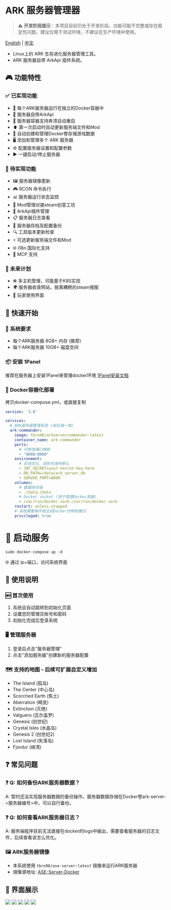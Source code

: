 # ARK 服务器管理器

> ⚠️ **开发阶段提示**：本项目目前仍处于开发阶段，功能可能不完整或存在稳定性问题。建议仅用于测试环境，不建议在生产环境中使用。

[English](README.md) | [中文](README-zh.md)

- Linux上的 ARK 生存进化服务器管理工具。
- ARK 服务器自带 ArkApi 插件系统。

## 🎮 功能特性

### ✅ 已实现功能
- 🐳 每个ARK服务器运行在独立的Docker容器中
- 🔌 服务器自带ArkApi
- 🔄 服务器容器支持奔溃自动重启
- ⬆️ 第一次启动时自动更新服务端文件和Mod
- 💾 自动创建和管理Docker卷存储游戏数据
- 🖥️ 添加和管理多个 ARK 服务器
- ⚙️ 配置服务器设置和配置参数
- ▶️ 一键启动/停止服务器

### 🚧 待实现功能
- 🖼️ 服务器镜像更新
- 🎮 RCON 命令执行
- 📊 服务器运行状态监控
- 🎨 Mod管理对接steam创意工坊
- 🔧 ArkApi插件管理
- 📋 服务器日志查看
- 💾 服务器存档及配置备份
- 🔍 工具版本更新检查
- ⚡ 可选更新服务端文件和Mod
- 🌐 i18n 国际化支持
- 🔌 MCP 支持
  
### 🚀 未来计划
- ☸️ 多主机管理，可能基于K8S实现
- 🌍 服务器收录网站，脱离糟糕的steam搜服
- 👥 玩家使用界面

## 🚀 快速开始

### 🔧 系统要求

- 每个ARK服务器 8GB+ 内存 (推荐)
- 每个ARK服务器 10GB+ 磁盘空间

### 📦 安装 1Panel
推荐在服务器上安装1Panel来管理docker环境
[1Panel安装文档](https://1panel.cn/docs/v2/installation/online_installation/)

### 🐳 Docker容器化部署

拷贝docker-compose.yml，或直接复制
```yml
version: '3.8'

services:
  # ARK服务器管理系统 (前后端一体)
  ark-commander:
    image: tbro98/arkservercommander:latest
    container_name: ark-commander
    ports:
      # 可修改端口映射
      - "8080:8080"
    environment:
      # 后续优化，目前先保持默认
      - JWT_SECRET=your-secret-key-here
      - DB_PATH=/data/ark_server.db
      - SERVER_PORT=8080
    volumes:
      # 数据库存储
      - ./data:/data
      # Docker socket (用于管理Docker容器)
      - /var/run/docker.sock:/var/run/docker.sock
    restart: unless-stopped
    # 系统需要操作宿主机Docker的特权模式
    privileged: true

```

# 🚀 启动服务
```
sudo docker-compose up -d
```

🌐 通过 ip+端口，访问系统界面

## 📖 使用说明

### 🆕 首次使用
1. 系统会自动跳转到初始化页面
2. 设置您的管理员账号和密码
3. 初始化完成后登录系统

### 🖥️ 管理服务器
1. 登录后点击"服务器管理"
2. 点击"添加服务器"创建新的服务器配置

### 🗺️ 支持的地图 - 后续可扩展自定义增加
- The Island (孤岛)
- The Center (中心岛)
- Scorched Earth (焦土)
- Aberration (畸变)
- Extinction (灭绝)
- Valguero (瓦尔盖罗)
- Genesis (创世纪)
- Crystal Isles (水晶岛)
- Genesis 2 (创世纪2)
- Lost Island (失落岛)
- Fjordur (峡湾)

## ❓ 常见问题

### ❓ Q: 如何备份ARK服务器数据？
A: 暂时还没实现服务器数据的备份操作。服务器数据存储在Docker卷ark-server-<服务器编号>中，可以自行备份。

### ❓ Q: 如何查看ARK服务器日志？
A: 服务端程序目前无法直接在docker的logs中输出，需要查看服务器的日志文件，后续查看该怎么优化。


### 🖼️ ARK服务器镜像
- 本系统使用 `tbro98/ase-server:latest` 镜像来运行ARK服务器
- 镜像源地址: [ASE-Server-Docker](https://github.com/tbro199803/ASE-Server-Docker)

## 📸 界面展示
![](./docs/zh/images/img_servers.png)
![](./docs/zh/images/ima_base.png)
![](./docs/zh/images/img_GameUserSettings.png)
![](./docs/zh/images/img_GameIni.png)
![](./docs/zh/images/img_args.png) 